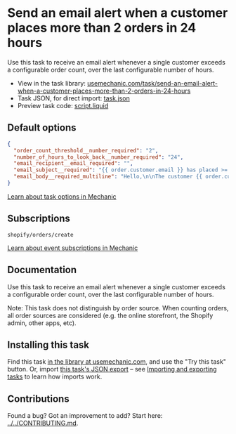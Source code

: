 # Send an email alert when a customer places more than 2 orders in 24 hours

Use this task to receive an email alert whenever a single customer exceeds a configurable order count, over the last configurable number of hours.

* View in the task library: [usemechanic.com/task/send-an-email-alert-when-a-customer-places-more-than-2-orders-in-24-hours](https://usemechanic.com/task/send-an-email-alert-when-a-customer-places-more-than-2-orders-in-24-hours)
* Task JSON, for direct import: [task.json](../../tasks/send-an-email-alert-when-a-customer-places-more-than-2-orders-in-24-hours.json)
* Preview task code: [script.liquid](./script.liquid)

## Default options

```json
{
  "order_count_threshold__number_required": "2",
  "number_of_hours_to_look_back__number_required": "24",
  "email_recipient__email_required": "",
  "email_subject__required": "{{ order.customer.email }} has placed >= 2 orders in the last 24 hours",
  "email_body__required_multiline": "Hello,\n\nThe customer {{ order.customer.email }} has exceeded the configured order threshold.\n\n<a href=\"https://{{ shop.domain }}/admin/customers/{{ order.customer.id }}\">Manage this customer in Shopify</a>\n\nThanks,\nMechanic, for {{ shop.name }}"
}
```

[Learn about task options in Mechanic](https://docs.usemechanic.com/article/471-task-options)

## Subscriptions

```liquid
shopify/orders/create
```

[Learn about event subscriptions in Mechanic](https://docs.usemechanic.com/article/408-subscriptions)

## Documentation

Use this task to receive an email alert whenever a single customer exceeds a configurable order count, over the last configurable number of hours.

Note: This task does not distinguish by order source. When counting orders, all order sources are considered (e.g. the online storefront, the Shopify admin, other apps, etc).

## Installing this task

Find this task [in the library at usemechanic.com](https://usemechanic.com/task/send-an-email-alert-when-a-customer-places-more-than-2-orders-in-24-hours), and use the "Try this task" button. Or, import [this task's JSON export](../../tasks/send-an-email-alert-when-a-customer-places-more-than-2-orders-in-24-hours.json) – see [Importing and exporting tasks](https://docs.usemechanic.com/article/505-importing-and-exporting-tasks) to learn how imports work.

## Contributions

Found a bug? Got an improvement to add? Start here: [../../CONTRIBUTING.md](../../CONTRIBUTING.md).
